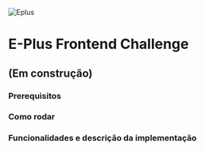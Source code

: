 ![Eplus](https://www.agenciaeplus.com.br/wp-content/themes/eplus/images/agencia-eplus-n-logo.png)

# E-Plus Frontend Challenge

## (Em construção)

### Prerequisitos

### Como rodar

### Funcionalidades e descrição da implementação
